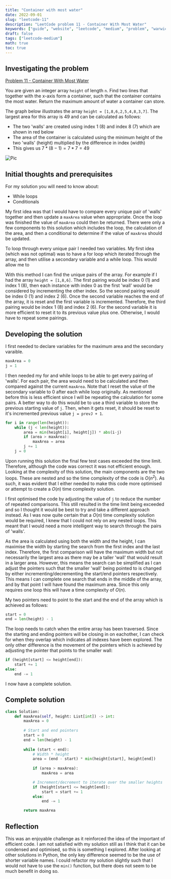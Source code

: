 ```yaml
---
title: "Container with most water"
date: 2022-09-01
slug: "leetcode-11"
description: "LeetCode problem 11 - Container With Most Water"
keywords: ["guide", "website", "leetcode", "medium", "problem", "warwick", "university", "student", "11", "water"]
draft: false
tags: ["leetcode-medium"]
math: true
toc: true
---
```


## Investigating the problem

[Problem 11 - Container With Most Water](https://leetcode.com/problems/container-with-most-water/)

You are given an integer array `height` of length `n`.
Find two lines that together with the x-axis form a container, such that the container contains the most water.
Return the maximum amount of water a container can store.

The graph below illustrates the array `height = [1,8,6,2,5,4,8,3,7]`. The largest area for this array is 49 and can be calculated as follows:

* The two 'walls' are created using index 1 (8) and index 8 (7) which are shown in red below
* The area of the container is calculated using the minimum height of the two 'walls' (height) multiplied by the difference in index (width)
* This gives us $7 * (8 - 1) = 7 * 7 = 49$

![Pic](https://i.postimg.cc/K4SZxdLx/leetcode-question-11.jpg)

## Initial thoughts and prerequisites

For my solution you will need to know about:

* While loops
* Conditionals

My first idea was that I would have to compare every unique pair of 'walls' together and then update a `maxArea` value when appropriate. Once the loop was finished the value of `maxArea` could then be returned. There were only a few components to this solution which includes the loop, the calculation of the area, and then a conditional to determine if the value of `maxArea` should be updated.

To loop through every unique pair I needed two variables. My first idea (which was not optimal) was to have a for loop which iterated through the array, and then utilise a secondary variable and a while loop. This would allow me to

With this method I can find the unique pairs of the array. For example if I had the array `height = [1,8,6]`. The first pairing would be index 0 (1) and index 1 (8), then each instance with index 0 as the first 'wall' would be considered by incrementing the other index. So the second pairing would be index 0 (1) and index 2 (6). Once the second variable reaches the end of the array, it is reset and the first variable is incremented. Therefore, the third pairing would be index 1 (8) and index 2 (6). For the second variable it is more efficient to reset it to its previous value plus one. Otherwise, I would have to repeat some pairings.

## Developing the solution

I first needed to declare variables for the maximum area and the secondary varaible.

```python
maxArea = 0
j = 1
```

I then needed my for and while loops to be able to get every pairing of 'walls'. For each pair, the area would need to be calculated and then compared against the current `maxArea`. Note that I reset the value of the secondary variable to 0 after each while loop originally. As mentioned before this is less efficient since I will be repeating the calculation for some pairs. A better way to do this would be to use a third variable to store the previous starting value of `j`. Then, when it gets reset, it should be reset to it's incremented previous value `j = prevJ + 1`.

```python
for i in range(len(height)):
    while (j < len(height)):
        area = min(height[i], height[j]) * abs(i-j)
        if (area > maxArea):
            maxArea = area
        j += 1
    j = 0
```

Upon running this solution the final few test cases exceeded the time limit. Therefore, although the code was correct it was not efficient enough. Looking at the complexity of this solution, the main components are the two loops. These are nested and so the time complexity of the code is $O(n^2)$. As such, it was evident that I either needed to make this code more optimised or attempt to create a $O(n)$ time complexity solution.

I first optimised the code by adjusting the value of `j` to reduce the number of repeated comparisons. This still resulted in the time limit being exceeded and so I thought it would be best to try and take a different approach instead. As I was now quite certain that a $O(n)$ time complexity solution would be required, I knew that I could not rely on any nested loops. This meant that I would need a more intelligent way to search through the pairs of 'walls'.

As the area is calculated using both the width and the height, I can maximise the width by starting the search from the first index and the last index. Therefore, the first comparison will have the maximum width but not necessarily the largest area as there may be a taller 'wall' that would result in a larger area. However, this means the search can be simplified as I can adjust the pointers such that the smaller 'wall' being pointed to is changed by either incrementing/decrementing the start/end pointers respectively. This means I can complete one search that ends in the middle of the array, and by that point I will have found the maximum area. Since this only requires one loop this will have a time complexity of $O(n)$.

My two pointers need to point to the start and the end of the array which is achieved as follows:

```python
start = 0
end = len(height) - 1
```

The loop needs to catch when the entire array has been traversed. Since the starting and ending pointers will be closing in on eachother, I can check for when they overlap which indicates all indexes have been explored. The only other difference is the movement of the pointers which is achieved by adjusting the pointer that points to the smaller wall:

```python
if (height[start] <= height[end]):
    start += 1
else:
    end -= 1
```

I now have a complete solution.

## Complete solution

```python
class Solution:
    def maxArea(self, height: List[int]) -> int:
        maxArea = 0
        
        # Start and end pointers
        start = 0
        end = len(height) - 1
        
        while (start < end):
            # Width * height
            area = (end - start) * min(height[start], height[end])
            
            if (area > maxArea):
                maxArea = area

            # Increment/decrement to iterate over the smaller heights
            if (height[start] <= height[end]):
                start = start += 1
            else:
                end -= 1

        return maxArea
```

## Reflection

This was an enjoyable challenge as it reinforced the idea of the important of efficient code. I am not satisfied with my solution still as I think that it can be condensed and optimised, so this is something I explored. After looking at other solutions in Python, the only key difference seemed to be the use of shorter variable names. I could refactor my solution slightly such that I would not have to use the `min()` function, but there does not seem to be much benefit in doing so.